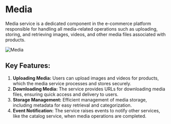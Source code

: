 # Media
Media service is a dedicated component in the e-commerce platform responsible for handling all media-related operations such as uploading, storing, and retrieving images, videos, and other media files associated with products.

![Media](https://github.com/user-attachments/assets/cb8d45b5-5408-4df0-ad22-1ad953920723)


## Key Features:

1. **Uploading Media:** Users can upload images and videos for products, which the media service processes and stores securely.
2. **Downloading Media:** The service provides URLs for downloading media files, ensuring quick access and delivery to users.
3. **Storage Management:** Efficient management of media storage, including metadata for easy retrieval and categorization.
4. **Event Notification:** The service raises events to notify other services, like the catalog service, when media operations are completed.
